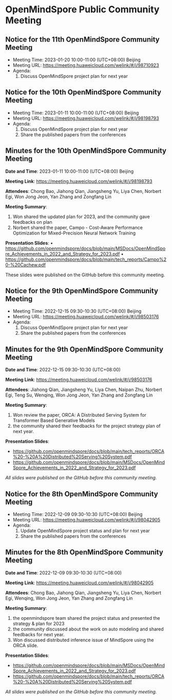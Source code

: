 # OpenMindSpore Public Community Meeting

## Notice for the 11th OpenMindSpore Community Meeting
- Meeting Time: 2023-01-20 10:00-11:00 (UTC+08:00) Beijing
- Meeting URL:  https://meeting.huaweicloud.com/welink/#/j/98710923
- Agenda:
    1. Discuss OpenMindSpore project plan for next year


## Notice for the 10th OpenMindSpore Community Meeting
- Meeting Time: 2023-01-11 10:00-11:00 (UTC+08:00) Beijing
- Meeting URL:  https://meeting.huaweicloud.com/welink/#/j/98198793
- Agenda:
    1. Discuss OpenMindSpore project plan for next year
    2. Share the published papers from the conferences



## Minutes for the 10th OpenMindSpore Community Meeting
**Date and Time**: 
2023-01-11 10:00-11:00 (UTC+08:00) Beijing

**Meeting Link**:
https://meeting.huaweicloud.com/welink/#/j/98198793

**Attendees**:
Chong Bao, Jiahong Qian, Jiangsheng Yu, Liya Chen, Norbert Egi, Won Jong Jeon, Yan Zhang and Zongfang Lin

**Meeting Summary**:
1. Won shared the updated plan for 2023, and the community gave feedbacks on plan
2. Norbert shared the paper, Campo - Cost-Aware Performance Optimization for Mixed-Precision Neural Network Training

**Presentation Slides**:
•	https://github.com/openmindspore/docs/blob/main/MSDocs/OpenMindSpore_Achievements_in_2022_and_Strategy_for_2023.pdf
•	https://github.com/openmindspore/docs/blob/main/tech_reports/Campo%20-%20Cachew.pdf

These slides were published on the GitHub before this community meeting.



## Notice for the 9th OpenMindSpore Community Meeting
- Meeting Time: 2022-12-15 09:30-10:30 (UTC+08:00) Beijing
- Meeting URL:  https://meeting.huaweicloud.com/welink/#/j/98503176
- Agenda:
    1. Discuss OpenMindSpore project plan for next year
    2. Share the published papers from the conferences



## Minutes for the 9th OpenMindSpore Community Meeting
**Date and Time**: 
2022-12-15 09:30-10:30 (UTC+08:00)

**Meeting Link**:
https://meeting.huaweicloud.com/welink/#/j/98503176

**Attendees**:
Jiahong Qian, Jiangsheng Yu, Liya Chen, Naipan Zhu, Norbert Egi, Teng Su, Wenqing, Won Jong Jeon, Yan Zhang and Zongfang Lin

**Meeting Summary**:
1. Won review the paper, ORCA: A Distributed Serving System for Transformer Based Generative Models
2. the community shared their feedbacks for the project strategy plan of next year.

**Presentation Slides**:
- https://github.com/openmindspore/docs/blob/main/tech_reports/ORCA%20-%20A%20Distributed%20Serving%20System.pdf
- https://github.com/openmindspore/docs/blob/main/MSDocs/OpenMindSpore_Achievements_in_2022_and_Strategy_for_2023.pdf

*All slides were published on the GitHub before this community meeting.*




## Notice for the 8th OpenMindSpore Community Meeting
- Meeting Time: 2022-12-09 09:30-10:30 (UTC+08:00) Beijing
- Meeting URL:  https://meeting.huaweicloud.com/welink/#/j/98042905
- Agenda:
    1. Update OpenMindSpore project status and plan for next year
    2. Share the published papers from the conferences

## Minutes for the 8th OpenMindSpore Community Meeting
**Date and Time**: 
2022-12-09 09:30-10:30 (UTC+08:00)

**Meeting Link**:
https://meeting.huaweicloud.com/welink/#/j/98042905

**Attendees**:
Chong Bao, Jiahong Qian, Jiangsheng Yu, Liya Chen, Norbert Egi, Wenqing, Won Jong Jeon, Yan Zhang and Zongfang Lin

**Meeting Summary**:
1. the openmindspore team shared the project status and presented the strategy & plan for 2023
2. the community discussed about the work on auto modeling and shared feedbacks for next year.
3. Won discussed distributed inference issue of MindSpore using the ORCA slide.

**Presentation Slides**:
- https://github.com/openmindspore/docs/blob/main/MSDocs/OpenMindSpore_Achievements_in_2022_and_Strategy_for_2023.pdf
- https://github.com/openmindspore/docs/blob/main/tech_reports/ORCA%20-%20A%20Distributed%20Serving%20System.pdf

*All slides were published on the GitHub before this community meeting.*
